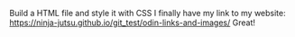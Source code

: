Build a HTML file and style it with CSS
I finally have my link to my website:
https://ninja-jutsu.github.io/git_test/odin-links-and-images/
Great!

